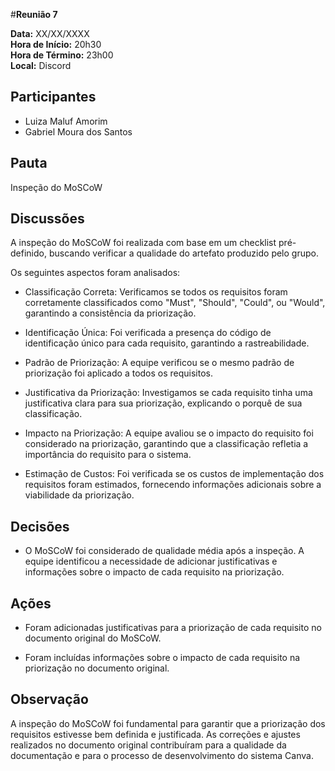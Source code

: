 #__Reunião 7__

**Data:** XX/XX/XXXX<br />
**Hora de Início:** 20h30<br />
**Hora de Término:** 23h00<br />
**Local:** Discord<br />

## Participantes

- Luiza Maluf Amorim
- Gabriel Moura dos Santos

## Pauta

Inspeção do MoSCoW

## Discussões

A inspeção do MoSCoW foi realizada com base em um checklist pré-definido, buscando verificar a qualidade do artefato produzido pelo grupo. 

Os seguintes aspectos foram analisados:

- Classificação Correta: Verificamos se todos os requisitos foram corretamente classificados como "Must", "Should", "Could", ou "Would", garantindo a consistência da priorização.

- Identificação Única: Foi verificada a presença do código de identificação único para cada requisito, garantindo a rastreabilidade.

- Padrão de Priorização: A equipe verificou se o mesmo padrão de priorização foi aplicado a todos os requisitos.

- Justificativa da Priorização: Investigamos se cada requisito tinha uma justificativa clara para sua priorização, explicando o porquê de sua classificação.

- Impacto na Priorização: A equipe avaliou se o impacto do requisito foi considerado na priorização, garantindo que a classificação refletia a importância do requisito para o sistema.

- Estimação de Custos: Foi verificada se os custos de implementação dos requisitos foram estimados, fornecendo informações adicionais sobre a viabilidade da priorização.

## Decisões

- O MoSCoW foi considerado de qualidade média após a inspeção.  A equipe identificou a necessidade de adicionar justificativas e informações sobre o impacto de cada requisito na priorização. 

## Ações

- Foram adicionadas justificativas para a priorização de cada requisito no documento original do MoSCoW.

- Foram incluídas informações sobre o impacto de cada requisito na priorização no documento original.

## Observação

A inspeção do MoSCoW foi fundamental para garantir que a priorização dos requisitos estivesse bem definida e justificada. As correções e ajustes realizados no documento original contribuíram para a qualidade da documentação e para o processo de desenvolvimento do sistema Canva.
